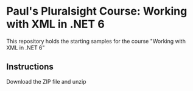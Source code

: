 # Paul's Pluralsight Course: Working with XML in .NET 6
This repository holds the starting samples for the course "Working with XML in .NET 6"

## Instructions
Download the ZIP file and unzip
